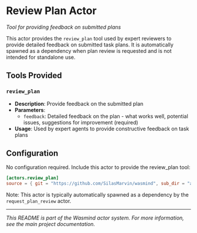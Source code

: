 # Review Plan Actor

*Tool for providing feedback on submitted plans*

This actor provides the `review_plan` tool used by expert reviewers to provide detailed feedback on submitted task plans. It is automatically spawned as a dependency when plan review is requested and is not intended for standalone use.

## Tools Provided

### `review_plan`
- **Description**: Provide feedback on the submitted plan
- **Parameters**:
  - `feedback`: Detailed feedback on the plan - what works well, potential issues, suggestions for improvement (required)
- **Usage**: Used by expert agents to provide constructive feedback on task plans

## Configuration

No configuration required. Include this actor to provide the review_plan tool:

```toml
[actors.review_plan]
source = { git = "https://github.com/SilasMarvin/wasmind", sub_dir = "actors/review_plan/crates/review_plan" }
```

Note: This actor is typically automatically spawned as a dependency by the `request_plan_review` actor.

---

*This README is part of the Wasmind actor system. For more information, see the main project documentation.*
